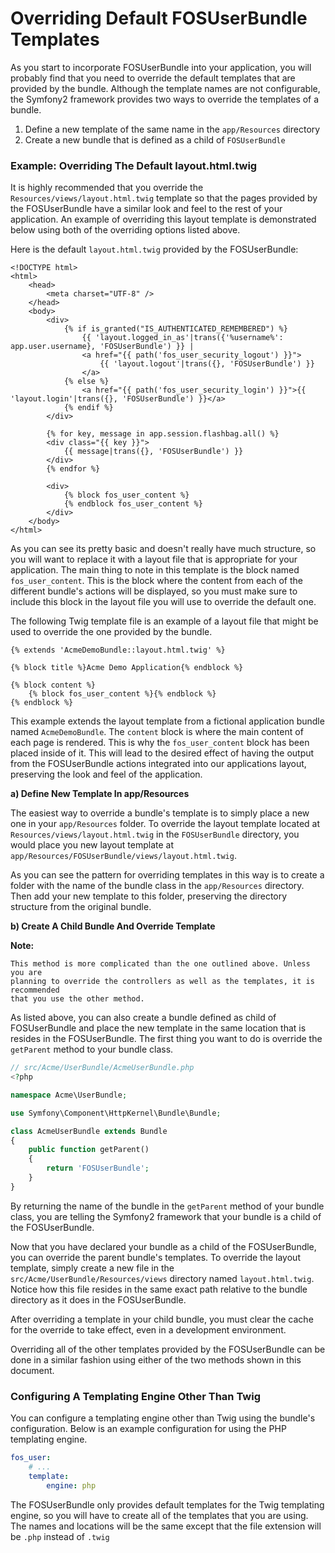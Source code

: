 Overriding Default FOSUserBundle Templates
==========================================

As you start to incorporate FOSUserBundle into your application, you will probably
find that you need to override the default templates that are provided by
the bundle. Although the template names are not configurable, the Symfony2
framework provides two ways to override the templates of a bundle.

1. Define a new template of the same name in the `app/Resources` directory
2. Create a new bundle that is defined as a child of `FOSUserBundle`

### Example: Overriding The Default layout.html.twig

It is highly recommended that you override the `Resources/views/layout.html.twig`
template so that the pages provided by the FOSUserBundle have a similar look and
feel to the rest of your application. An example of overriding this layout template
is demonstrated below using both of the overriding options listed above.

Here is the default `layout.html.twig` provided by the FOSUserBundle:

``` html+jinja
<!DOCTYPE html>
<html>
    <head>
        <meta charset="UTF-8" />
    </head>
    <body>
        <div>
            {% if is_granted("IS_AUTHENTICATED_REMEMBERED") %}
                {{ 'layout.logged_in_as'|trans({'%username%': app.user.username}, 'FOSUserBundle') }} |
                <a href="{{ path('fos_user_security_logout') }}">
                    {{ 'layout.logout'|trans({}, 'FOSUserBundle') }}
                </a>
            {% else %}
                <a href="{{ path('fos_user_security_login') }}">{{ 'layout.login'|trans({}, 'FOSUserBundle') }}</a>
            {% endif %}
        </div>

        {% for key, message in app.session.flashbag.all() %}
        <div class="{{ key }}">
            {{ message|trans({}, 'FOSUserBundle') }}
        </div>
        {% endfor %}

        <div>
            {% block fos_user_content %}
            {% endblock fos_user_content %}
        </div>
    </body>
</html>
```

As you can see its pretty basic and doesn't really have much structure, so you will
want to replace it with a layout file that is appropriate for your application. The
main thing to note in this template is the block named `fos_user_content`. This is
the block where the content from each of the different bundle's actions will be
displayed, so you must make sure to include this block in the layout file you will
use to override the default one.

The following Twig template file is an example of a layout file that might be used
to override the one provided by the bundle.

``` html+jinja
{% extends 'AcmeDemoBundle::layout.html.twig' %}

{% block title %}Acme Demo Application{% endblock %}

{% block content %}
    {% block fos_user_content %}{% endblock %}
{% endblock %}
```

This example extends the layout template from a fictional application bundle named
`AcmeDemoBundle`. The `content` block is where the main content of each page is rendered.
This is why the `fos_user_content` block has been placed inside of it. This will
lead to the desired effect of having the output from the FOSUserBundle actions
integrated into our applications layout, preserving the look and feel of the
application.

**a) Define New Template In app/Resources**

The easiest way to override a bundle's template is to simply place a new one in
your `app/Resources` folder. To override the layout template located at
`Resources/views/layout.html.twig` in the `FOSUserBundle` directory, you would place
you new layout template at `app/Resources/FOSUserBundle/views/layout.html.twig`.

As you can see the pattern for overriding templates in this way is to
create a folder with the name of the bundle class in the `app/Resources` directory.
Then add your new template to this folder, preserving the directory structure from the
original bundle.

**b) Create A Child Bundle And Override Template**

**Note:**

```
This method is more complicated than the one outlined above. Unless  you are
planning to override the controllers as well as the templates, it is recommended
that you use the other method.
```

As listed above, you can also create a bundle defined as child of FOSUserBundle
and place the new template in the same location that is resides in the FOSUserBundle.
The first thing you want to do is override the `getParent` method to your bundle
class.

``` php
// src/Acme/UserBundle/AcmeUserBundle.php
<?php

namespace Acme\UserBundle;

use Symfony\Component\HttpKernel\Bundle\Bundle;

class AcmeUserBundle extends Bundle
{
    public function getParent()
    {
        return 'FOSUserBundle';
    }
}
```

By returning the name of the bundle in the `getParent` method of your bundle class,
you are telling the Symfony2 framework that your bundle is a child of the FOSUserBundle.

Now that you have declared your bundle as a child of the FOSUserBundle, you can override
the parent bundle's templates. To override the layout template, simply create a new file
in the `src/Acme/UserBundle/Resources/views` directory named `layout.html.twig`. Notice
how this file resides in the same exact path relative to the bundle directory as it
does in the FOSUserBundle.

After overriding a template in your child bundle, you must clear the cache for the override
to take effect, even in a development environment.

Overriding all of the other templates provided by the FOSUserBundle can be done
in a similar fashion using either of the two methods shown in this document.

### Configuring A Templating Engine Other Than Twig

You can configure a templating engine other than Twig using the bundle's configuration.
Below is an example configuration for using the PHP templating engine.

``` yaml
fos_user:
    # ...
    template:
        engine: php
```

The FOSUserBundle only provides default templates for the Twig templating engine,
so you will have to create all of the templates that you are using. The names and
locations will be the same except that the file extension will be `.php` instead of
`.twig`
